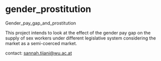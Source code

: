 # gender_prostitution
Gender_pay_gap_and_prostitution

This project intends to look at the effect of the gender pay gap on the supply of sex workers under different legislative system considering the market as a semi-coerced market. 

contact: sannah.tijani@wu.ac.at
